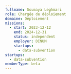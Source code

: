 ```yaml
---
fullname: Soumaya Leghmari
role: Chargée de déploiement
domaine: Déploiement
missions:
  - start: 2023-12-12
    end: 2024-12-31
    status: independent
    employer: DINUM
    startups:
      - data-subvention
startups:
  - data-subvention
memberType: beta
---
```

